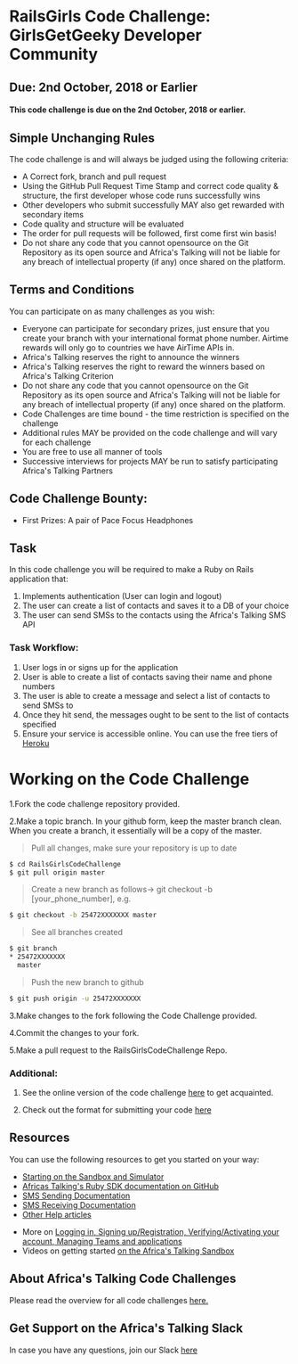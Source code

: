 # RailsGirls Code Challenge: GirlsGetGeeky Developer Community
## Due: 2nd October, 2018 or Earlier
#### This code challenge is due on the 2nd October, 2018 or earlier. 

## Simple Unchanging Rules
The code challenge is and will always be judged using the following criteria:
  - A Correct fork, branch and pull request
  - Using the GitHub Pull Request Time Stamp and correct code quality & structure, the first developer whose code runs successfully wins
  - Other developers who submit successfully MAY also get rewarded with secondary items
  - Code quality and structure will be evaluated
  - The order for pull requests will be followed, first come first win basis!
  - Do not share any code that you cannot opensource on the Git Repository as its open source and Africa's Talking will not be liable for any breach of intellectual property (if any) once shared on the platform.

## Terms and Conditions
You can participate on as many challenges as you wish:
  - Everyone can participate for secondary prizes, just ensure that you create your branch with your international format phone number. Airtime rewards will only go to countries we have AirTime APIs in.
  - Africa's Talking reserves the right to announce the winners
  - Africa's Talking reserves the right to reward the winners based on Africa's Talking Criterion
  - Do not share any code that you cannot opensource on the Git Repository as its open source and Africa's Talking will not be liable for any breach of intellectual property (if any) once shared on the platform.
  - Code Challenges are time bound - the time restriction is specified on the challenge
  - Additional rules MAY be provided on the code challenge and will vary for each challenge
  - You are free to use all manner of tools
  - Successive interviews for projects MAY be run to satisfy participating Africa's Talking Partners

## Code Challenge Bounty:
  - First Prizes: A pair of Pace Focus Headphones

## Task
In this code challenge you will be required to make a Ruby on Rails application that:
1. Implements authentication (User can login and logout)
2. The user can create a list of contacts and saves it to a DB of your choice
3. The user can send SMSs to the contacts using the Africa's Talking SMS API

### Task Workflow:
1. User logs in or signs up for the application
2. User is able to create a list of contacts saving their name and phone numbers
3. The user is able to create a message and select a list of contacts to send SMSs to
4. Once they hit send, the messages ought to be sent to the list of contacts specified
5. Ensure your service is accessible online. You can use the free tiers of [Heroku](https://www.heroku.com/)

# Working on the Code Challenge
1.Fork the code challenge repository provided.

2.Make a topic branch. In your github form, keep the master branch clean. When you create a branch, it essentially will be a copy of the master.

>Pull all changes, make sure your repository is up to date

```sh
$ cd RailsGirlsCodeChallenge 
$ git pull origin master
```

>Create a new branch as follows-> git checkout -b [your_phone_number], e.g.

```sh
$ git checkout -b 25472XXXXXXX master
```

>See all branches created

```sh
$ git branch
* 25472XXXXXXX
  master
```

>Push the new branch to github

```sh
$ git push origin -u 25472XXXXXXX
```

3.Make changes to the fork following the Code Challenge provided.

4.Commit the changes to your fork.

5.Make a pull request to the RailsGirlsCodeChallenge 
Repo.

### Additional:
1. See the online version of the code challenge [here](http://atdevoutreach.viewdocs.io/RailsGirlsCodeChallenge/RailsGirlsCodeChallenge/) to get acquainted.

2.  Check out the format for submitting your code [here](http://atdevoutreach.viewdocs.io/RailsGirlsCodeChallenge/RailsGirlsCodeChallengeSteps/)

## Resources
You can use the following resources to get you started on your way:
* [Starting on the Sandbox and Simulator](http://help.africastalking.com/website/how-to-get-started-on-the-africas-talking-sand-box)
* [Africas Talking's Ruby SDK documentation on GitHub](https://github.com/AfricasTalkingLtd/africastalking-ruby)
* [SMS Sending Documentation](http://docs.africastalking.com/sms/sending)
* [SMS Receiving Documentation](http://docs.africastalking.com/sms/callback)
* [Other Help articles](http://help.africastalking.com/sms)
- More on [Logging in, Signing up/Registration, Verifying/Activating your account, Managing Teams and applications](http://help.africastalking.com/website)
- Videos on getting started [on the Africa's Talking Sandbox](https://www.dropbox.com/sh/qq086503d5zaq7l/AADEo-oazNF_PgYIPRjPpeCua?dl=0)


## About Africa's Talking Code Challenges
Please read the overview for all code challenges [here.](http://atdevoutreach.viewdocs.io/RailsGirlsCodeChallenge/)

## Get Support on the Africa's Talking Slack
In case you have any questions, join our Slack [here](https://slackin-africastalking.now.sh/)